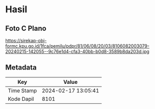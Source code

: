 # Hasil

## Foto C Plano

https://sirekap-obj-formc.kpu.go.id/1fca/pemilu/pdpr/81/06/08/20/03/8106082003079-20240215-142055--9c76e1d4-cfa3-40bb-b0d8-3589b8da203d.jpg


## Metadata

| Key        | Value               |
| ---------- | ------------------- |
| Time Stamp | 2024-02-17 13:05:41 |
| Kode Dapil | 8101                |



